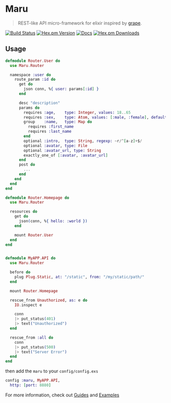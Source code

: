 # Maru

> REST-like API micro-framework for elixir inspired by [grape](http://intridea.github.io/grape/).

[![Build Status](https://img.shields.io/travis/falood/maru.svg?style=flat-square)](https://travis-ci.org/falood/maru)
[![Hex.pm Version](https://img.shields.io/hexpm/v/maru.svg?style=flat-square)](https://hex.pm/packages/maru)
[![Docs](https://inch-ci.org/github/falood/maru.svg?branch=master&style=flat-square)](https://inch-ci.org/github/falood/maru)
[![Hex.pm Downloads](https://img.shields.io/hexpm/dt/maru.svg?style=flat-square)](https://hex.pm/packages/maru)
## Usage

```elixir
defmodule Router.User do
  use Maru.Router

  namespace :user do
    route_param :id do
      get do
        json conn, %{ user: params[:id] }
      end

      desc "description"
      params do
        requires :age,    type: Integer, values: 18..65
        requires :sex,    type: Atom, values: [:male, :female], default: :female
        group    :name,   type: Map do
          requires :first_name
          requires :last_name
        end
        optional :intro,  type: String, regexp: ~r/^[a-z]+$/
        optional :avatar, type: File
        optional :avatar_url, type: String
        exactly_one_of [:avatar, :avatar_url]
      end
      post do
        ...
      end
    end
  end
end

defmodule Router.Homepage do
  use Maru.Router

  resources do
    get do
      json(conn, %{ hello: :world })
    end

    mount Router.User
  end
end


defmodule MyAPP.API do
  use Maru.Router

  before do
    plug Plug.Static, at: "/static", from: "/my/static/path/"
  end

  mount Router.Homepage

  rescue_from Unauthorized, as: e do
    IO.inspect e

    conn
    |> put_status(401)
    |> text("Unauthorized")
  end

  rescue_from :all do
    conn
    |> put_status(500)
    |> text("Server Error")
  end
end
```

then add the `maru` to your `config/config.exs`
```elixir
config :maru, MyAPP.API,
  http: [port: 8880]
```

For more information, check out  [Guides](https://maru.readme.io) and [Examples](https://github.com/falood/maru_examples)
